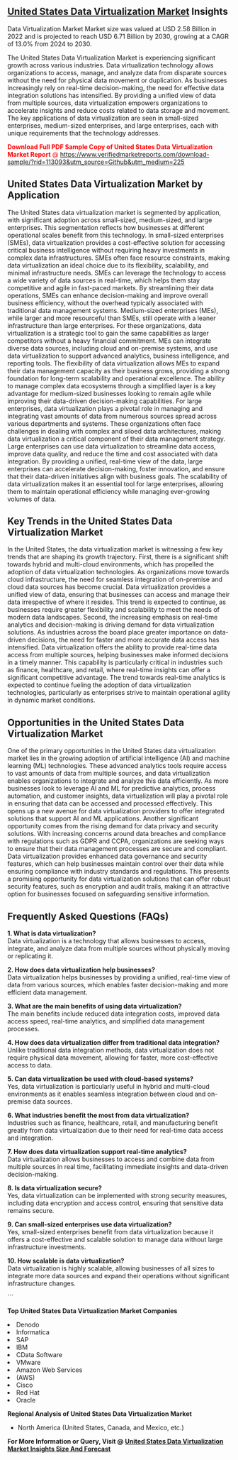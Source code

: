 <h2><a href="https://www.verifiedmarketreports.com/download-sample/?rid=113093&amp;utm_source=Github&amp;utm_medium=225" target="_blank">United States Data Virtualization Market</a> Insights</h2><p>Data Virtualization Market Market size was valued at USD 2.58 Billion in 2022 and is projected to reach USD 6.71 Billion by 2030, growing at a CAGR of 13.0% from 2024 to 2030.</p><p> <p>The United States Data Virtualization Market is experiencing significant growth across various industries. Data virtualization technology allows organizations to access, manage, and analyze data from disparate sources without the need for physical data movement or duplication. As businesses increasingly rely on real-time decision-making, the need for effective data integration solutions has intensified. By providing a unified view of data from multiple sources, data virtualization empowers organizations to accelerate insights and reduce costs related to data storage and movement. The key applications of data virtualization are seen in small-sized enterprises, medium-sized enterprises, and large enterprises, each with unique requirements that the technology addresses. <p><span class=""><span style="color: #ff0000;"><strong>Download Full PDF Sample Copy of United States Data Virtualization Market Report</strong> @ </span><a href="https://www.verifiedmarketreports.com/download-sample/?rid=113093&amp;utm_source=Github&amp;utm_medium=225" target="_blank">https://www.verifiedmarketreports.com/download-sample/?rid=113093&amp;utm_source=Github&amp;utm_medium=225</a></span></p></p> <h2>United States Data Virtualization Market by Application</h2> <p>The United States data virtualization market is segmented by application, with significant adoption across small-sized, medium-sized, and large enterprises. This segmentation reflects how businesses at different operational scales benefit from this technology. In small-sized enterprises (SMEs), data virtualization provides a cost-effective solution for accessing critical business intelligence without requiring heavy investments in complex data infrastructures. SMEs often face resource constraints, making data virtualization an ideal choice due to its flexibility, scalability, and minimal infrastructure needs. SMEs can leverage the technology to access a wide variety of data sources in real-time, which helps them stay competitive and agile in fast-paced markets. By streamlining their data operations, SMEs can enhance decision-making and improve overall business efficiency, without the overhead typically associated with traditional data management systems. Medium-sized enterprises (MEs), while larger and more resourceful than SMEs, still operate with a leaner infrastructure than large enterprises. For these organizations, data virtualization is a strategic tool to gain the same capabilities as larger competitors without a heavy financial commitment. MEs can integrate diverse data sources, including cloud and on-premise systems, and use data virtualization to support advanced analytics, business intelligence, and reporting tools. The flexibility of data virtualization allows MEs to expand their data management capacity as their business grows, providing a strong foundation for long-term scalability and operational excellence. The ability to manage complex data ecosystems through a simplified layer is a key advantage for medium-sized businesses looking to remain agile while improving their data-driven decision-making capabilities. For large enterprises, data virtualization plays a pivotal role in managing and integrating vast amounts of data from numerous sources spread across various departments and systems. These organizations often face challenges in dealing with complex and siloed data architectures, making data virtualization a critical component of their data management strategy. Large enterprises can use data virtualization to streamline data access, improve data quality, and reduce the time and cost associated with data integration. By providing a unified, real-time view of the data, large enterprises can accelerate decision-making, foster innovation, and ensure that their data-driven initiatives align with business goals. The scalability of data virtualization makes it an essential tool for large enterprises, allowing them to maintain operational efficiency while managing ever-growing volumes of data. <h2>Key Trends in the United States Data Virtualization Market</h2> <p>In the United States, the data virtualization market is witnessing a few key trends that are shaping its growth trajectory. First, there is a significant shift towards hybrid and multi-cloud environments, which has propelled the adoption of data virtualization technologies. As organizations move towards cloud infrastructure, the need for seamless integration of on-premise and cloud data sources has become crucial. Data virtualization provides a unified view of data, ensuring that businesses can access and manage their data irrespective of where it resides. This trend is expected to continue, as businesses require greater flexibility and scalability to meet the needs of modern data landscapes. Second, the increasing emphasis on real-time analytics and decision-making is driving demand for data virtualization solutions. As industries across the board place greater importance on data-driven decisions, the need for faster and more accurate data access has intensified. Data virtualization offers the ability to provide real-time data access from multiple sources, helping businesses make informed decisions in a timely manner. This capability is particularly critical in industries such as finance, healthcare, and retail, where real-time insights can offer a significant competitive advantage. The trend towards real-time analytics is expected to continue fueling the adoption of data virtualization technologies, particularly as enterprises strive to maintain operational agility in dynamic market conditions.</p> <h2>Opportunities in the United States Data Virtualization Market</h2> <p>One of the primary opportunities in the United States data virtualization market lies in the growing adoption of artificial intelligence (AI) and machine learning (ML) technologies. These advanced analytics tools require access to vast amounts of data from multiple sources, and data virtualization enables organizations to integrate and analyze this data efficiently. As more businesses look to leverage AI and ML for predictive analytics, process automation, and customer insights, data virtualization will play a pivotal role in ensuring that data can be accessed and processed effectively. This opens up a new avenue for data virtualization providers to offer integrated solutions that support AI and ML applications. Another significant opportunity comes from the rising demand for data privacy and security solutions. With increasing concerns around data breaches and compliance with regulations such as GDPR and CCPA, organizations are seeking ways to ensure that their data management processes are secure and compliant. Data virtualization provides enhanced data governance and security features, which can help businesses maintain control over their data while ensuring compliance with industry standards and regulations. This presents a promising opportunity for data virtualization solutions that can offer robust security features, such as encryption and audit trails, making it an attractive option for businesses focused on safeguarding sensitive information.</p> <h2>Frequently Asked Questions (FAQs)</h2> <p><strong>1. What is data virtualization?</strong><br> Data virtualization is a technology that allows businesses to access, integrate, and analyze data from multiple sources without physically moving or replicating it.</p> <p><strong>2. How does data virtualization help businesses?</strong><br> Data virtualization helps businesses by providing a unified, real-time view of data from various sources, which enables faster decision-making and more efficient data management.</p> <p><strong>3. What are the main benefits of using data virtualization?</strong><br> The main benefits include reduced data integration costs, improved data access speed, real-time analytics, and simplified data management processes.</p> <p><strong>4. How does data virtualization differ from traditional data integration?</strong><br> Unlike traditional data integration methods, data virtualization does not require physical data movement, allowing for faster, more cost-effective access to data.</p> <p><strong>5. Can data virtualization be used with cloud-based systems?</strong><br> Yes, data virtualization is particularly useful in hybrid and multi-cloud environments as it enables seamless integration between cloud and on-premise data sources.</p> <p><strong>6. What industries benefit the most from data virtualization?</strong><br> Industries such as finance, healthcare, retail, and manufacturing benefit greatly from data virtualization due to their need for real-time data access and integration.</p> <p><strong>7. How does data virtualization support real-time analytics?</strong><br> Data virtualization allows businesses to access and combine data from multiple sources in real time, facilitating immediate insights and data-driven decision-making.</p> <p><strong>8. Is data virtualization secure?</strong><br> Yes, data virtualization can be implemented with strong security measures, including data encryption and access control, ensuring that sensitive data remains secure.</p> <p><strong>9. Can small-sized enterprises use data virtualization?</strong><br> Yes, small-sized enterprises benefit from data virtualization because it offers a cost-effective and scalable solution to manage data without large infrastructure investments.</p> <p><strong>10. How scalable is data virtualization?</strong><br> Data virtualization is highly scalable, allowing businesses of all sizes to integrate more data sources and expand their operations without significant infrastructure changes.</p> ```</p><p><strong>Top United States Data Virtualization Market Companies</strong></p><div data-test-id=""><p><li>Denodo</li><li> Informatica</li><li> SAP</li><li> IBM</li><li> CData Software</li><li> VMware</li><li> Amazon Web Services</li><li> (AWS)</li><li> Cisco</li><li> Red Hat</li><li> Oracle</li></p><div><strong>Regional Analysis of&nbsp;United States Data Virtualization Market</strong></div><ul><li dir="ltr"><p dir="ltr">North America&nbsp;(United States, Canada, and Mexico, etc.)</p></li></ul><p><strong>For More Information or Query, Visit @&nbsp;</strong><strong><a href="https://www.verifiedmarketreports.com/product/data-virtualization-market/?utm_source=Github&amp;utm_medium=225" target="_blank">United States Data Virtualization Market Insights Size And Forecast</a></strong></p></div>
